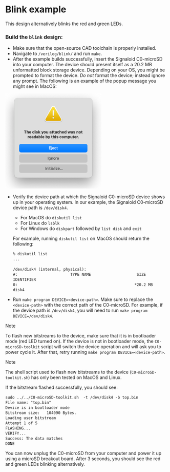 # Blink example
This design alternatively blinks the red and green LEDs.

### Build the `blink` design:
- Make sure that the open-source CAD toolchain is properly installed.
- Navigate to `/verilog/blink/` and run `make`. 
- After the example builds successfully, insert the Signaloid C0-microSD into your computer. The device should present itself as a 20.2 MB unformatted block storage device. Depending on your OS, you might be prompted to format the device. *Do not* format the device; instead ignore any prompt. The following is an example of the popup message you might see in MacOS:

<img src="images/mac-popup.png" alt="mac popup" width="300"/>

- Verify the device path at which the Signaloid C0-microSD device shows up in your operating system. In our example, the Signaloid C0-microSD device path is `/dev/disk4`.
  - For MacOS do `diskutil list`
  - For Linux do `lsblk`
  - For Windows do `diskpart` followed by `list disk` and `exit`
  
  For example, running `diskutil list` on MacOS should return the following:
  ```
  % diskutil list
  ...

  /dev/disk4 (internal, physical):
  #:                       TYPE NAME                    SIZE       IDENTIFIER
  0:                                                   *20.2 MB    disk4
  ```
- Run `make program DEVICE=<device-path>`. Make sure to replace the `<device-path>` with the correct path of the C0-microSD. For example, if the device path is `/dev/disk4`, you will need to run `make program DEVICE=/dev/disk4`.

> [!NOTE]  
> To flash new bitstreams to the device, make sure that it is in bootloader mode (red LED turned on). If the device is not in bootloader mode, the `C0-microSD-toolkit` script will switch the device operation and will ask you to power cycle it. After that, retry running `make program DEVICE=<device-path>`.

> [!NOTE]  
> The shell script used to flash new bitstreams to the device (`C0-microSD-toolkit.sh`) has only been tested on MacOS and Linux.

If the bitstream flashed successfully, you should see:
```console
sudo ../../C0-microSD-toolkit.sh  -t /dev/disk4 -b top.bin
File name: "top.bin"
Device is in bootloader mode
Bitstream size:   104090 Bytes.
Loading user bitstream
Attempt 1 of 5
FLASHING...
VERIFY...
Success: The data matches
DONE
```

You can now unplug the C0-microSD from your computer and power it up using a microSD breakout board. After 3 seconds, you should see the red and green LEDs blinking alternatively.
